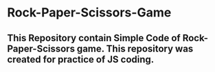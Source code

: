 # Rock-Paper-Scissors-Game
## This Repository contain Simple Code of Rock-Paper-Scissors game. This repository was created for practice of JS coding. 
